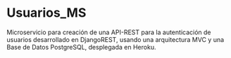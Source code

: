 # Usuarios_MS
Microservicio para creación de una API-REST para la autenticación de usuarios desarrollado en DjangoREST, usando una arquitectura MVC y una Base de Datos PostgreSQL, desplegada en Heroku.
